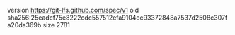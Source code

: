 version https://git-lfs.github.com/spec/v1
oid sha256:25eadcf75e8222cdc557512efa9104ec93372848a7537d2508c307fa20da369b
size 2781
